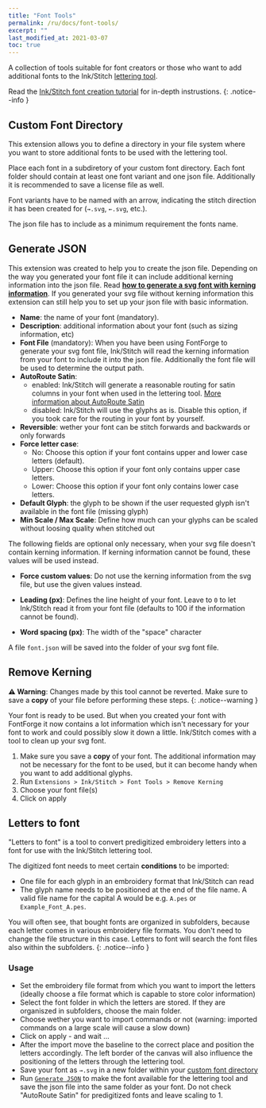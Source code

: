 ```yaml
---
title: "Font Tools"
permalink: /ru/docs/font-tools/
excerpt: ""
last_modified_at: 2021-03-07
toc: true
---
```

A collection of tools suitable for font creators or those who want to add additional fonts to the Ink/Stitch [lettering tool](/docs/lettering).

Read the [Ink/Stitch font creation tutorial](/tutorials/font-creation) for in-depth instrustions.
{: .notice--info }

## Custom Font Directory

This extension allows you to define a directory in your file system where you want to store additional fonts to be used with the lettering tool.

Place each font in a subdiretory of your custom font directory. Each font folder should contain at least one font variant and one json file.
Additionally it is recommended to save a license file as well.

Font variants have to be named with an arrow, indicating the stitch direction it has been created for (`→.svg`, `←.svg`, etc.).

The json file has to include as a minimum requirement the fonts name.

## Generate JSON

This extension was created to help you to create the json file.
Depending on the way you generated your font file it can include additional kerning information into the json file.
Read [**how to generate a svg font with kerning information**](/tutorials/font-creation).
If you generated your svg file without kerning information this extension can still help you to set up your json file with basic information.

* **Name**: the name of your font (mandatory).
* **Description**: additional information about your font (such as sizing information, etc)
* **Font File** (mandatory): When you have been using FontForge to generate your svg font file, Ink/Stitch will read the kerning information from your font to include it into the json file.
 Additionally the font file will be used to determine the output path.
* **AutoRoute Satin**:
    * enabled: Ink/Stitch will generate a reasonable routing for satin columns in your font when used in the lettering tool. [More information about AutoRoute Satin](/docs/satin-tools/#auto-route-satin-columns)
    * disabled: Ink/Stitch will use the glyphs as is. Disable this option, if you took care for the routing in your font by yourself.
* **Reversible**: wether your font can be stitch forwards and backwards or only forwards
* **Force letter case**:
  * No: Choose this option if your font contains upper and lower case letters (default).
  * Upper: Choose this option if your font only contains upper case letters.
  * Lower: Choose this option if your font only contains lower case letters.
* **Default Glyph**: the glyph to be shown if the user requested glyph isn't available in the font file (missing glyph)
* **Min Scale / Max Scale**: Define how much can your glyphs can be scaled without loosing quality when stitched out

The following fields are optional only necessary, when your svg file doesn't contain kerning information.
If kerning information cannot be found, these values will be used instead.

* **Force custom values**: Do not use the kerning information from the svg file, but use the given values instead.

* **Leading (px)**: Defines the line height of your font. Leave to `0` to let Ink/Stitch read it from your font file (defaults to 100 if the information cannot be found).
* **Word spacing (px)**: The width of the "space" character

A file `font.json` will be saved into the folder of your svg font file.

## Remove Kerning

**⚠ Warning**: Changes made by this tool cannot be reverted. Make sure to save a **copy** of your file before performing these steps.
{: .notice--warning }

Your font is ready to be used. But when you created your font with FontForge it now contains a lot information which isn't necessary for your font to work and could possibly slow it down a little.
Ink/Stitch comes with a tool to clean up your svg font.

1. Make sure you save a **copy** of your font. The additional information may not be necessary for the font to be used, but it can become handy when you want to add additional glyphs.
2. Run `Extensions > Ink/Stitch > Font Tools > Remove Kerning`
3. Choose your font file(s)
4. Click on apply

## Letters to font

"Letters to font" is a tool to convert predigitized embroidery letters into a font for use with the Ink/Stitch lettering tool.

The digitized font needs to meet certain **conditions** to be imported:
* One file for each glyph in an embroidery format that Ink/Stitch can read
* The glyph name needs to be positioned at the end of the file name. A valid file name for the capital A would be e.g. `A.pes` or `Example_Font_A.pes`.

You will often see, that bought fonts are organized in subfolders, because each letter comes in various embroidery file formats. You don't need to change the file structure in this case. Letters to font will search the font files also within the subfolders.
{: .notice--info }

### Usage

* Set the embroidery file format from which you want to import the letters (ideally choose a file format which is capable to store color information)
* Select the font folder in which the letters are stored. If they are organiszed in subfolders, choose the main folder.
* Choose wether you want to import commands or not (warning: imported commands on a large scale will cause a slow down)
* Click on apply - and wait ...
* After the import move the baseline to the correct place and position the letters accordingly. The left border of the canvas will also influence the positioning of the letters through the lettering tool.
* Save your font as `→.svg` in a new folder within your [custom font directory](#custom-font-directory)
* Run [`Generate JSON`](#generate-json) to make the font available for the lettering tool and save the json file into the same folder as your font. Do not check "AutoRoute Satin" for predigitized fonts and leave scaling to 1.
